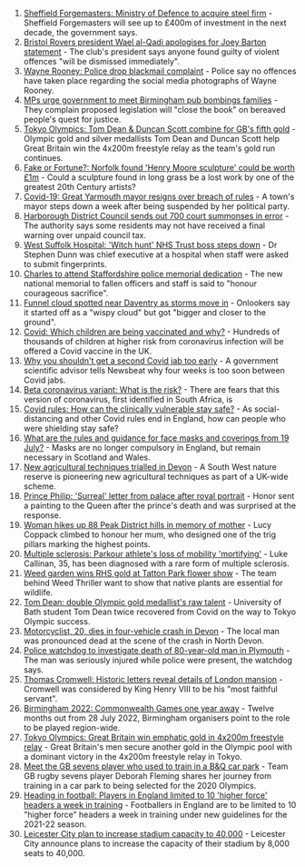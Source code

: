 1. [Sheffield Forgemasters: Ministry of Defence to acquire steel firm](https://www.bbc.co.uk/news/uk-england-south-yorkshire-57997858) - Sheffield Forgemasters will see up to £400m of investment in the next decade, the government says.
2. [Bristol Rovers president Wael al-Qadi apologises for Joey Barton statement](https://www.bbc.co.uk/news/uk-england-bristol-57990366) - The club's president says anyone found guilty of violent offences "will be dismissed immediately".
3. [Wayne Rooney: Police drop blackmail complaint](https://www.bbc.co.uk/news/uk-england-manchester-57989881) - Police say no offences have taken place regarding the social media photographs of Wayne Rooney.
4. [MPs urge government to meet Birmingham pub bombings families](https://www.bbc.co.uk/news/uk-england-birmingham-57985651) - They complain proposed legislation will "close the book" on bereaved people's quest for justice.
5. [Tokyo Olympics: Tom Dean & Duncan Scott combine for GB's fifth gold](https://www.bbc.co.uk/sport/olympics/57993948) - Olympic gold and silver medallists Tom Dean and Duncan Scott help Great Britain win the 4x200m freestyle relay as the team's gold run continues.
6. [Fake or Fortune?: Norfolk found 'Henry Moore sculpture' could be worth £1m](https://www.bbc.co.uk/news/uk-england-norfolk-57986891) - Could a sculpture found in long grass be a lost work by one of the greatest 20th Century artists?
7. [Covid-19: Great Yarmouth mayor resigns over breach of rules](https://www.bbc.co.uk/news/uk-england-norfolk-57991590) - A town's mayor steps down a week after being suspended by her political party.
8. [Harborough District Council sends out 700 court summonses in error](https://www.bbc.co.uk/news/uk-england-leicestershire-57986682) - The authority says some residents may not have received a final warning over unpaid council tax.
9. [West Suffolk Hospital: 'Witch hunt' NHS Trust boss steps down](https://www.bbc.co.uk/news/uk-england-suffolk-57976409) - Dr Stephen Dunn was chief executive at a hospital when staff were asked to submit fingerprints.
10. [Charles to attend Staffordshire police memorial dedication](https://www.bbc.co.uk/news/uk-england-stoke-staffordshire-57983080) - The new national memorial to fallen officers and staff is said to "honour courageous sacrifice".
11. [Funnel cloud spotted near Daventry as storms move in](https://www.bbc.co.uk/news/uk-england-northamptonshire-57995935) - Onlookers say it started off as a "wispy cloud" but got "bigger and closer to the ground".
12. [Covid: Which children are being vaccinated and why?](https://www.bbc.co.uk/news/health-57888429) - Hundreds of thousands of children at higher risk from coronavirus infection will be offered a Covid vaccine in the UK.
13. [Why you shouldn't get a second Covid jab too early](https://www.bbc.co.uk/news/newsbeat-57682233) - A government scientific advisor tells Newsbeat why four weeks is too soon between Covid jabs.
14. [Beta coronavirus variant: What is the risk?](https://www.bbc.co.uk/news/health-55534727) - There are fears that this version of coronavirus, first identified in South Africa, is
15. [Covid rules: How can the clinically vulnerable stay safe?](https://www.bbc.co.uk/news/health-51997151) - As social-distancing and other Covid rules end in England, how can people who were shielding stay safe?
16. [What are the rules and guidance for face masks and coverings from 19 July?](https://www.bbc.co.uk/news/health-51205344) - Masks are no longer compulsory in England, but remain necessary in Scotland and Wales.
17. [New agricultural techniques trialled in Devon](https://www.bbc.co.uk/news/uk-england-devon-57990881) - A South West nature reserve is pioneering new agricultural techniques as part of a UK-wide scheme.
18. [Prince Philip: 'Surreal' letter from palace after royal portrait](https://www.bbc.co.uk/news/uk-england-beds-bucks-herts-57989375) - Honor sent a painting to the Queen after the prince's death and was surprised at the response.
19. [Woman hikes up 88 Peak District hills in memory of mother](https://www.bbc.co.uk/news/uk-england-manchester-57982402) - Lucy Coppack climbed to honour her mum, who designed one of the trig pillars marking the highest points.
20. [Multiple sclerosis: Parkour athlete's loss of mobility 'mortifying'](https://www.bbc.co.uk/news/uk-england-nottinghamshire-57932996) - Luke Callinan, 35, has been diagnosed with a rare form of multiple sclerosis.
21. [Weed garden wins RHS gold at Tatton Park flower show](https://www.bbc.co.uk/news/uk-england-manchester-57961460) - The team behind Weed Thriller want to show that native plants are essential for wildlife.
22. [Tom Dean: double Olympic gold medallist's raw talent](https://www.bbc.co.uk/news/uk-england-somerset-57991792) - University of Bath student Tom Dean twice recovered from Covid on the way to Tokyo Olympic success.
23. [Motorcyclist, 20, dies in four-vehicle crash in Devon](https://www.bbc.co.uk/news/uk-england-devon-57995635) - The local man was pronounced dead at the scene of the crash in North Devon.
24. [Police watchdog to investigate death of 80-year-old man in Plymouth](https://www.bbc.co.uk/news/uk-england-devon-57991079) - The man was seriously injured while police were present, the watchdog says.
25. [Thomas Cromwell: Historic letters reveal details of London mansion](https://www.bbc.co.uk/news/uk-england-london-57990681) - Cromwell was considered by King Henry VIII to be his "most faithful servant".
26. [Birmingham 2022: Commonwealth Games one year away](https://www.bbc.co.uk/news/uk-england-birmingham-57984824) - Twelve months out from 28 July 2022, Birmingham organisers point to the role to be played region-wide.
27. [Tokyo Olympics: Great Britain win emphatic gold in 4x200m freestyle relay](https://www.bbc.co.uk/sport/olympics/57993545) - Great Britain's men secure another gold in the Olympic pool with a dominant victory in the 4x200m freestyle relay in Tokyo.
28. [Meet the GB sevens player who used to train in a B&Q car park](https://www.bbc.co.uk/sport/olympics/57930124) - Team GB rugby sevens player Deborah Fleming shares her journey from training in a car park to being selected for the 2020 Olympics.
29. [Heading in football: Players in England limited to 10 'higher force' headers a week in training](https://www.bbc.co.uk/sport/football/57996593) - Footballers in England are to be limited to 10 "higher force" headers a week in training under new guidelines for the 2021-22 season.
30. [Leicester City plan to increase stadium capacity to 40,000](https://www.bbc.co.uk/sport/football/57994358) - Leicester City announce plans to increase the capacity of their stadium by 8,000 seats to 40,000.
